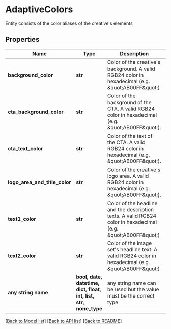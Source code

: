 # AdaptiveColors

Entity consists of the color aliases of the creative's elements

## Properties
Name | Type | Description | Notes
------------ | ------------- | ------------- | -------------
**background_color** | **str** | Color of the creative&#39;s background.  A valid RGB24 color in hexadecimal (e.g. \&quot;AB00FF\&quot;) | 
**cta_background_color** | **str** | Color of the background of the CTA.  A valid RGB24 color in hexadecimal (e.g. \&quot;AB00FF\&quot;). | 
**cta_text_color** | **str** | Color of the text of the CTA.  A valid RGB24 color in hexadecimal (e.g. \&quot;AB00FF\&quot;). | 
**logo_area_and_title_color** | **str** | Color of the creative&#39;s logo area.  A valid RGB24 color in hexadecimal (e.g. \&quot;AB00FF\&quot;). | 
**text1_color** | **str** | Color of the headline and the description texts.  A valid RGB24 color in hexadecimal (e.g. \&quot;AB00FF\&quot;) | 
**text2_color** | **str** | Color of the image set&#39;s headline text.  A valid RGB24 color in hexadecimal (e.g. \&quot;AB00FF\&quot;) | 
**any string name** | **bool, date, datetime, dict, float, int, list, str, none_type** | any string name can be used but the value must be the correct type | [optional]

[[Back to Model list]](../README.md#documentation-for-models) [[Back to API list]](../README.md#documentation-for-api-endpoints) [[Back to README]](../README.md)


